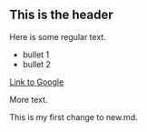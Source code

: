 ## This is the header

Here is some regular text.

 * bullet 1
 * bullet 2

[Link to Google](http://www.google.com)

More text.

This is my first change to new.md.